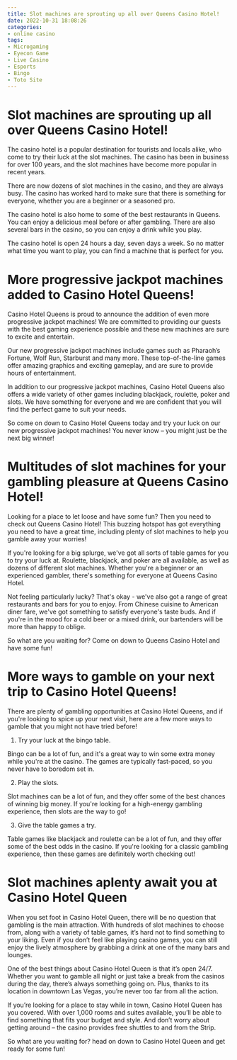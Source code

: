 ```yaml
---
title: Slot machines are sprouting up all over Queens Casino Hotel!
date: 2022-10-31 18:08:26
categories:
- online casino
tags:
- Microgaming
- Eyecon Game
- Live Casino
- Esports
- Bingo
- Toto Site
---
```



#  Slot machines are sprouting up all over Queens Casino Hotel!

The casino hotel is a popular destination for tourists and locals alike, who come to try their luck at the slot machines. The casino has been in business for over 100 years, and the slot machines have become more popular in recent years.

There are now dozens of slot machines in the casino, and they are always busy. The casino has worked hard to make sure that there is something for everyone, whether you are a beginner or a seasoned pro.

The casino hotel is also home to some of the best restaurants in Queens. You can enjoy a delicious meal before or after gambling. There are also several bars in the casino, so you can enjoy a drink while you play.

The casino hotel is open 24 hours a day, seven days a week. So no matter what time you want to play, you can find a machine that is perfect for you.

#  More progressive jackpot machines added to Casino Hotel Queens! 

Casino Hotel Queens is proud to announce the addition of even more progressive jackpot machines! We are committed to providing our guests with the best gaming experience possible and these new machines are sure to excite and entertain.

Our new progressive jackpot machines include games such as Pharaoh’s Fortune, Wolf Run, Starburst and many more. These top-of-the-line games offer amazing graphics and exciting gameplay, and are sure to provide hours of entertainment.

In addition to our progressive jackpot machines, Casino Hotel Queens also offers a wide variety of other games including blackjack, roulette, poker and slots. We have something for everyone and we are confident that you will find the perfect game to suit your needs.

So come on down to Casino Hotel Queens today and try your luck on our new progressive jackpot machines! You never know – you might just be the next big winner!

#  Multitudes of slot machines for your gambling pleasure at Queens Casino Hotel!

Looking for a place to let loose and have some fun? Then you need to check out Queens Casino Hotel! This buzzing hotspot has got everything you need to have a great time, including plenty of slot machines to help you gamble away your worries!

If you're looking for a big splurge, we've got all sorts of table games for you to try your luck at. Roulette, blackjack, and poker are all available, as well as dozens of different slot machines. Whether you're a beginner or an experienced gambler, there's something for everyone at Queens Casino Hotel.

Not feeling particularly lucky? That's okay - we've also got a range of great restaurants and bars for you to enjoy. From Chinese cuisine to American diner fare, we've got something to satisfy everyone's taste buds. And if you're in the mood for a cold beer or a mixed drink, our bartenders will be more than happy to oblige.

So what are you waiting for? Come on down to Queens Casino Hotel and have some fun!

#  More ways to gamble on your next trip to Casino Hotel Queens! 

There are plenty of gambling opportunities at Casino Hotel Queens, and if you're looking to spice up your next visit, here are a few more ways to gamble that you might not have tried before!

1. Try your luck at the bingo table.

Bingo can be a lot of fun, and it's a great way to win some extra money while you're at the casino. The games are typically fast-paced, so you never have to boredom set in.

2. Play the slots.

Slot machines can be a lot of fun, and they offer some of the best chances of winning big money. If you're looking for a high-energy gambling experience, then slots are the way to go!

3. Give the table games a try.

Table games like blackjack and roulette can be a lot of fun, and they offer some of the best odds in the casino. If you're looking for a classic gambling experience, then these games are definitely worth checking out!

#  Slot machines aplenty await you at Casino Hotel Queen

When you set foot in Casino Hotel Queen, there will be no question that gambling is the main attraction. With hundreds of slot machines to choose from, along with a variety of table games, it’s hard not to find something to your liking. Even if you don’t feel like playing casino games, you can still enjoy the lively atmosphere by grabbing a drink at one of the many bars and lounges.

One of the best things about Casino Hotel Queen is that it’s open 24/7. Whether you want to gamble all night or just take a break from the casinos during the day, there’s always something going on. Plus, thanks to its location in downtown Las Vegas, you’re never too far from all the action.

If you’re looking for a place to stay while in town, Casino Hotel Queen has you covered. With over 1,000 rooms and suites available, you’ll be able to find something that fits your budget and style. And don’t worry about getting around – the casino provides free shuttles to and from the Strip.

So what are you waiting for? head on down to Casino Hotel Queen and get ready for some fun!